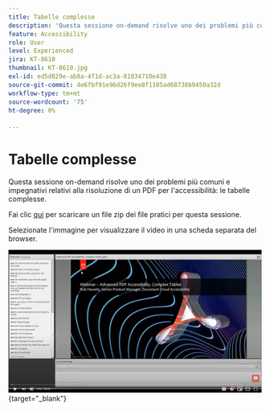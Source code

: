 ```yaml
---
title: Tabelle complesse
description: 'Questa sessione on-demand risolve uno dei problemi più comuni e impegnativi relativi alla risoluzione di un PDF per l''accessibilità: le tabelle complesse'
feature: Accessibility
role: User
level: Experienced
jira: KT-8610
thumbnail: KT-8610.jpg
exl-id: ed5d829e-ab8a-4f1d-ac3a-81034710e438
source-git-commit: 4e6fbf91e96d26f9ee8f1105ad68738b9450a32d
workflow-type: tm+mt
source-wordcount: '75'
ht-degree: 0%

---
```


# Tabelle complesse

Questa sessione on-demand risolve uno dei problemi più comuni e impegnativi relativi alla risoluzione di un PDF per l&#39;accessibilità: le tabelle complesse.

Fai clic [qui](../assets/accessibilitysession3.zip) per scaricare un file zip dei file pratici per questa sessione.

Selezionate l&#39;immagine per visualizzare il video in una scheda separata del browser.

[![Video della sessione 3](../assets/Accessibilitysession3_YT.png)](https://youtu.be/kcM_jyHGd6Y){target="_blank"}
